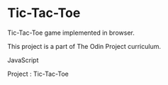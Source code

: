 # Tic-Tac-Toe
Tic-Tac-Toe game implemented in browser.

This project is a part of The Odin Project curriculum.

JavaScript

Project : Tic-Tac-Toe
